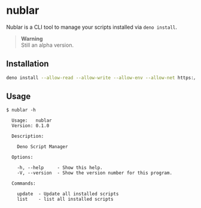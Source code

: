 # nublar

<!-- ![Test](https://github.com/hasundue/boilerplate-deno/actions/workflows/test.yml/badge.svg) -->
<!-- [![codecov](https://codecov.io/gh/hasundue/boilerplate-deno/branch/main/graph/badge.svg?token=7BS432RAXB)](https://codecov.io/gh/hasundue/boilerplate-deno) -->

Nublar is a CLI tool to manage your scripts installed via `deno install`.

> **Warning**\
> Still an alpha version.

## Installation

```sh
deno install --allow-read --allow-write --allow-env --allow-net https://deno.land/x/nublar@0.1.0/nublar.ts
```

## Usage

```
$ nublar -h

  Usage:   nublar
  Version: 0.1.0

  Description:

    Deno Script Manager

  Options:

    -h, --help     - Show this help.
    -V, --version  - Show the version number for this program.

  Commands:

    update  - Update all installed scripts
    list    - list all installed scripts
```

